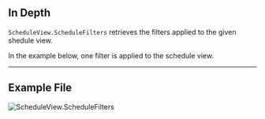 ## In Depth
`ScheduleView.ScheduleFilters` retrieves the filters applied to the given shedule view.

In the example below, one filter is applied to the schedule view.
___
## Example File

![ScheduleView.ScheduleFilters](./Revit.Elements.Views.ScheduleView.ScheduleFilters_img.jpg)